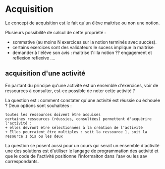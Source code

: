 
#  Acquisition 


Le concept de  acquisition est le fait qu'un élève maitrise ou non une notion.

Plusieurs possibilité de calcul de cette propriété :
- sommative (au moins N exercices sur la notion terminés avec succès).
- certains exercices sont des validateurs le sucess implique la maitrise 
- demander à l'élève son avis : maitrise t'il la notion ?? engagement et reflexion reflexive ....

##  acquisition d'une activité 

En partant du principe qu'une activité est un ensemble d'exercices, voir de ressources à consulter, est-ce possible de noter cette activité ?

La question est : comment constater qu'une activité est réussie ou échouée ?
Deux options sont souhaitées :

    toutes les ressources doivent être acquises 
    certaines ressources (réussies, consultées) permettent d'acquérire  l'activité : 
    + elles devront être sélectionnées à la création de l'activité
    + Elles pourraient être multiples : soit la ressource 1, soit la resource 1 bis ou les deux

La question se posent aussi pour un cours qui serait un ensemble d'activité
une des solutions est d'utiliser le langage de programmation des activité et que le code de l'activité positionne l'informaiton dans l'aav ou les aav correspondants.


